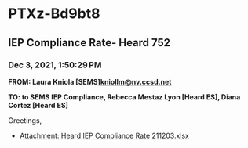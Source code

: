 # PTXz-Bd9bt8
## IEP Compliance Rate- Heard 752
### Dec 3, 2021, 1:50:29 PM
**FROM: Laura Kniola [SEMS]<kniollm@nv.ccsd.net>**

**TO: to SEMS IEP Compliance, Rebecca Mestaz Lyon [Heard ES], Diana Cortez [Heard ES]**


Greetings,  





* [Attachment: Heard IEP Compliance Rate 211203.xlsx](PTXz-Bd9bt8-attachment-1.xlsx)
